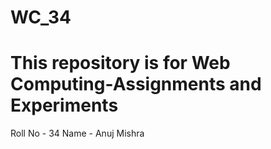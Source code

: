 # WC_34
# This  repository is for Web Computing-Assignments and Experiments
Roll No - 34
Name - Anuj Mishra



